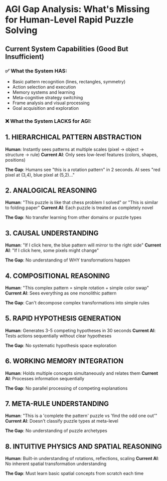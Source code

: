 # AGI Gap Analysis: What's Missing for Human-Level Rapid Puzzle Solving

## Current System Capabilities (Good But Insufficient)

### ✅ What the System HAS:
- Basic pattern recognition (lines, rectangles, symmetry)
- Action selection and execution
- Memory systems and learning
- Meta-cognitive strategy switching
- Frame analysis and visual processing
- Goal acquisition and exploration

### ❌ What the System LACKS for AGI:

## 1. **HIERARCHICAL PATTERN ABSTRACTION**
**Human**: Instantly sees patterns at multiple scales (pixel → object → structure → rule)
**Current AI**: Only sees low-level features (colors, shapes, positions)

**The Gap**: Humans see "this is a rotation pattern" in 2 seconds. AI sees "red pixel at (3,4), blue pixel at (5,2)..."

## 2. **ANALOGICAL REASONING**
**Human**: "This puzzle is like that chess problem I solved" or "This is similar to folding paper"
**Current AI**: Each puzzle is treated as completely novel

**The Gap**: No transfer learning from other domains or puzzle types

## 3. **CAUSAL UNDERSTANDING**
**Human**: "If I click here, the blue pattern will mirror to the right side"
**Current AI**: "If I click here, some pixels might change"

**The Gap**: No understanding of WHY transformations happen

## 4. **COMPOSITIONAL REASONING**
**Human**: "This complex pattern = simple rotation + simple color swap"
**Current AI**: Sees everything as one monolithic pattern

**The Gap**: Can't decompose complex transformations into simple rules

## 5. **RAPID HYPOTHESIS GENERATION**
**Human**: Generates 3-5 competing hypotheses in 30 seconds
**Current AI**: Tests actions sequentially without clear hypotheses

**The Gap**: No systematic hypothesis space exploration

## 6. **WORKING MEMORY INTEGRATION**
**Human**: Holds multiple concepts simultaneously and relates them
**Current AI**: Processes information sequentially

**The Gap**: No parallel processing of competing explanations

## 7. **META-RULE UNDERSTANDING**
**Human**: "This is a 'complete the pattern' puzzle vs 'find the odd one out'"
**Current AI**: Doesn't classify puzzle types at meta-level

**The Gap**: No understanding of puzzle archetypes

## 8. **INTUITIVE PHYSICS AND SPATIAL REASONING**
**Human**: Built-in understanding of rotations, reflections, scaling
**Current AI**: No inherent spatial transformation understanding

**The Gap**: Must learn basic spatial concepts from scratch each time